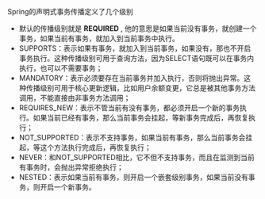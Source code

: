 Spring的声明式事务传播定义了几个级别
- 默认的传播级别就是 **REQUIRED** , 他的意思是如果当前没有事务，就创建一个事务，如果当前有事务，就加入到当前事务中执行。
- SUPPORTS：表示如果有事务，就加入到当前事务，如果没有，那也不开启事务执行。这种传播级别可用于查询方法，因为SELECT语句既可以在事务内执行，也可以不需要事务；
- MANDATORY：表示必须要存在当前事务并加入执行，否则将抛出异常。这种传播级别可用于核心更新逻辑，比如用户余额变更，它总是被其他事务方法调用，不能直接由非事务方法调用；
- REQUIRES_NEW：表示不管当前有没有事务，都必须开启一个新的事务执行。如果当前已经有事务，那么当前事务会挂起，等新事务完成后，再恢复执行；
- NOT_SUPPORTED：表示不支持事务，如果当前有事务，那么当前事务会挂起，等这个方法执行完成后，再恢复执行；
- NEVER：和NOT_SUPPORTED相比，它不但不支持事务，而且在监测到当前有事务时，会抛出异常拒绝执行；
- NESTED：表示如果当前有事务，则开启一个嵌套级别事务，如果当前没有事务，则开启一个新事务。
